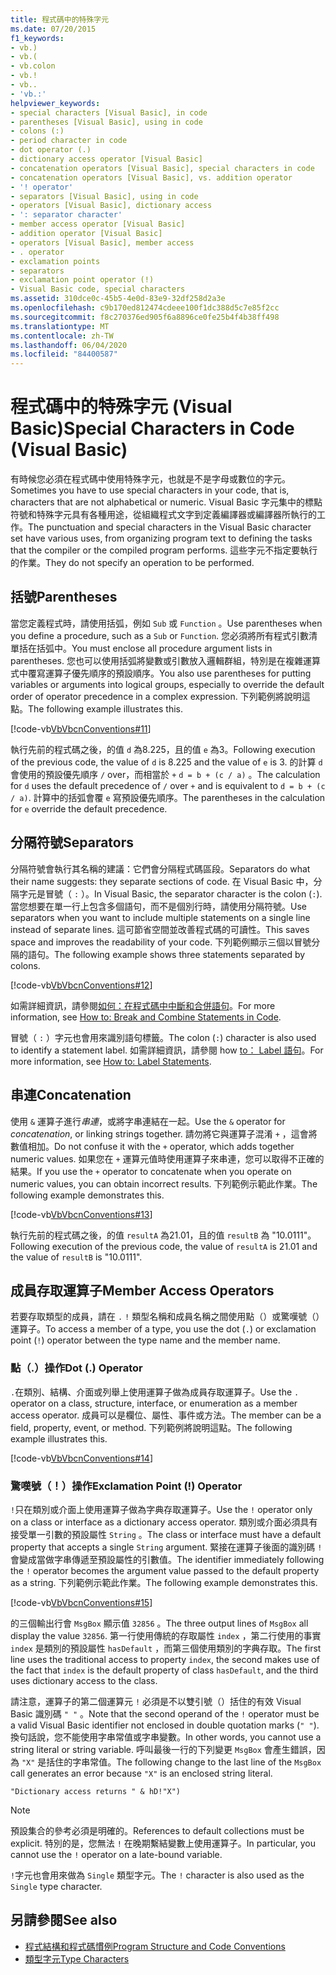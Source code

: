 ```yaml
---
title: 程式碼中的特殊字元
ms.date: 07/20/2015
f1_keywords:
- vb.)
- vb.(
- vb.colon
- vb.!
- vb..
- 'vb.:'
helpviewer_keywords:
- special characters [Visual Basic], in code
- parentheses [Visual Basic], using in code
- colons (:)
- period character in code
- dot operator (.)
- dictionary access operator [Visual Basic]
- concatenation operators [Visual Basic], special characters in code
- concatenation operators [Visual Basic], vs. addition operator
- '! operator'
- separators [Visual Basic], using in code
- operators [Visual Basic], dictionary access
- ': separator character'
- member access operator [Visual Basic]
- addition operator [Visual Basic]
- operators [Visual Basic], member access
- . operator
- exclamation points
- separators
- exclamation point operator (!)
- Visual Basic code, special characters
ms.assetid: 310dce0c-45b5-4e0d-83e9-32df258d2a3e
ms.openlocfilehash: c9b170ed812474cdeee100f1dc388d5c7e85f2cc
ms.sourcegitcommit: f8c270376ed905f6a8896ce0fe25b4f4b38ff498
ms.translationtype: MT
ms.contentlocale: zh-TW
ms.lasthandoff: 06/04/2020
ms.locfileid: "84400587"
---
```

# <a name="special-characters-in-code-visual-basic"></a><span data-ttu-id="0dfc9-102">程式碼中的特殊字元 (Visual Basic)</span><span class="sxs-lookup"><span data-stu-id="0dfc9-102">Special Characters in Code (Visual Basic)</span></span>
<span data-ttu-id="0dfc9-103">有時候您必須在程式碼中使用特殊字元，也就是不是字母或數位的字元。</span><span class="sxs-lookup"><span data-stu-id="0dfc9-103">Sometimes you have to use special characters in your code, that is, characters that are not alphabetical or numeric.</span></span> <span data-ttu-id="0dfc9-104">Visual Basic 字元集中的標點符號和特殊字元具有各種用途，從組織程式文字到定義編譯器或編譯器所執行的工作。</span><span class="sxs-lookup"><span data-stu-id="0dfc9-104">The punctuation and special characters in the Visual Basic character set have various uses, from organizing program text to defining the tasks that the compiler or the compiled program performs.</span></span> <span data-ttu-id="0dfc9-105">這些字元不指定要執行的作業。</span><span class="sxs-lookup"><span data-stu-id="0dfc9-105">They do not specify an operation to be performed.</span></span>  
  
## <a name="parentheses"></a><span data-ttu-id="0dfc9-106">括號</span><span class="sxs-lookup"><span data-stu-id="0dfc9-106">Parentheses</span></span>  
 <span data-ttu-id="0dfc9-107">當您定義程式時，請使用括弧，例如 `Sub` 或 `Function` 。</span><span class="sxs-lookup"><span data-stu-id="0dfc9-107">Use parentheses when you define a procedure, such as a `Sub` or `Function`.</span></span> <span data-ttu-id="0dfc9-108">您必須將所有程式引數清單括在括弧中。</span><span class="sxs-lookup"><span data-stu-id="0dfc9-108">You must enclose all procedure argument lists in parentheses.</span></span> <span data-ttu-id="0dfc9-109">您也可以使用括弧將變數或引數放入邏輯群組，特別是在複雜運算式中覆寫運算子優先順序的預設順序。</span><span class="sxs-lookup"><span data-stu-id="0dfc9-109">You also use parentheses for putting variables or arguments into logical groups, especially to override the default order of operator precedence in a complex expression.</span></span> <span data-ttu-id="0dfc9-110">下列範例將說明這點。</span><span class="sxs-lookup"><span data-stu-id="0dfc9-110">The following example illustrates this.</span></span>  
  
 [!code-vb[VbVbcnConventions#11](~/samples/snippets/visualbasic/VS_Snippets_VBCSharp/VbVbcnConventions/VB/Class1.vb#11)]  
  
 <span data-ttu-id="0dfc9-111">執行先前的程式碼之後，的值 `d` 為8.225，且的值 `e` 為3。</span><span class="sxs-lookup"><span data-stu-id="0dfc9-111">Following execution of the previous code, the value of `d` is 8.225 and the value of `e` is 3.</span></span> <span data-ttu-id="0dfc9-112">的計算 `d` 會使用的預設優先順序 `/` over，而相當於 `+` `d = b + (c / a)` 。</span><span class="sxs-lookup"><span data-stu-id="0dfc9-112">The calculation for `d` uses the default precedence of `/` over `+` and is equivalent to `d = b + (c / a)`.</span></span> <span data-ttu-id="0dfc9-113">計算中的括弧會覆 `e` 寫預設優先順序。</span><span class="sxs-lookup"><span data-stu-id="0dfc9-113">The parentheses in the calculation for `e` override the default precedence.</span></span>  
  
## <a name="separators"></a><span data-ttu-id="0dfc9-114">分隔符號</span><span class="sxs-lookup"><span data-stu-id="0dfc9-114">Separators</span></span>  
 <span data-ttu-id="0dfc9-115">分隔符號會執行其名稱的建議：它們會分隔程式碼區段。</span><span class="sxs-lookup"><span data-stu-id="0dfc9-115">Separators do what their name suggests: they separate sections of code.</span></span> <span data-ttu-id="0dfc9-116">在 Visual Basic 中，分隔字元是冒號（ `:` ）。</span><span class="sxs-lookup"><span data-stu-id="0dfc9-116">In Visual Basic, the separator character is the colon (`:`).</span></span> <span data-ttu-id="0dfc9-117">當您想要在單一行上包含多個語句，而不是個別行時，請使用分隔符號。</span><span class="sxs-lookup"><span data-stu-id="0dfc9-117">Use separators when you want to include multiple statements on a single line instead of separate lines.</span></span> <span data-ttu-id="0dfc9-118">這可節省空間並改善程式碼的可讀性。</span><span class="sxs-lookup"><span data-stu-id="0dfc9-118">This saves space and improves the readability of your code.</span></span> <span data-ttu-id="0dfc9-119">下列範例顯示三個以冒號分隔的語句。</span><span class="sxs-lookup"><span data-stu-id="0dfc9-119">The following example shows three statements separated by colons.</span></span>  
  
 [!code-vb[VbVbcnConventions#12](~/samples/snippets/visualbasic/VS_Snippets_VBCSharp/VbVbcnConventions/VB/Class1.vb#12)]  
  
 <span data-ttu-id="0dfc9-120">如需詳細資訊，請參閱[如何：在程式碼中中斷和合併語句](how-to-break-and-combine-statements-in-code.md)。</span><span class="sxs-lookup"><span data-stu-id="0dfc9-120">For more information, see [How to: Break and Combine Statements in Code](how-to-break-and-combine-statements-in-code.md).</span></span>  
  
 <span data-ttu-id="0dfc9-121">冒號（ `:` ）字元也會用來識別語句標籤。</span><span class="sxs-lookup"><span data-stu-id="0dfc9-121">The colon (`:`) character is also used to identify a statement label.</span></span> <span data-ttu-id="0dfc9-122">如需詳細資訊，請參閱 how [to： Label 語句](how-to-label-statements.md)。</span><span class="sxs-lookup"><span data-stu-id="0dfc9-122">For more information, see [How to: Label Statements](how-to-label-statements.md).</span></span>  
  
## <a name="concatenation"></a><span data-ttu-id="0dfc9-123">串連</span><span class="sxs-lookup"><span data-stu-id="0dfc9-123">Concatenation</span></span>  
 <span data-ttu-id="0dfc9-124">使用 `&` 運算子進行*串連*，或將字串連結在一起。</span><span class="sxs-lookup"><span data-stu-id="0dfc9-124">Use the `&` operator for *concatenation*, or linking strings together.</span></span> <span data-ttu-id="0dfc9-125">請勿將它與運算子混淆 `+` ，這會將數值相加。</span><span class="sxs-lookup"><span data-stu-id="0dfc9-125">Do not confuse it with the `+` operator, which adds together numeric values.</span></span> <span data-ttu-id="0dfc9-126">如果您在 `+` 運算元值時使用運算子來串連，您可以取得不正確的結果。</span><span class="sxs-lookup"><span data-stu-id="0dfc9-126">If you use the `+` operator to concatenate when you operate on numeric values, you can obtain incorrect results.</span></span> <span data-ttu-id="0dfc9-127">下列範例示範此作業。</span><span class="sxs-lookup"><span data-stu-id="0dfc9-127">The following example demonstrates this.</span></span>  
  
 [!code-vb[VbVbcnConventions#13](~/samples/snippets/visualbasic/VS_Snippets_VBCSharp/VbVbcnConventions/VB/Class1.vb#13)]  
  
 <span data-ttu-id="0dfc9-128">執行先前的程式碼之後，的值 `resultA` 為21.01，且的值 `resultB` 為 "10.0111"。</span><span class="sxs-lookup"><span data-stu-id="0dfc9-128">Following execution of the previous code, the value of `resultA` is 21.01 and the value of `resultB` is "10.0111".</span></span>  
  
## <a name="member-access-operators"></a><span data-ttu-id="0dfc9-129">成員存取運算子</span><span class="sxs-lookup"><span data-stu-id="0dfc9-129">Member Access Operators</span></span>  
 <span data-ttu-id="0dfc9-130">若要存取類型的成員，請在 `.` `!` 類型名稱和成員名稱之間使用點（）或驚嘆號（）運算子。</span><span class="sxs-lookup"><span data-stu-id="0dfc9-130">To access a member of a type, you use the dot (`.`) or exclamation point (`!`) operator between the type name and the member name.</span></span>  
  
### <a name="dot--operator"></a><span data-ttu-id="0dfc9-131">點（.）操作</span><span class="sxs-lookup"><span data-stu-id="0dfc9-131">Dot (.) Operator</span></span>  
 <span data-ttu-id="0dfc9-132">`.`在類別、結構、介面或列舉上使用運算子做為成員存取運算子。</span><span class="sxs-lookup"><span data-stu-id="0dfc9-132">Use the `.` operator on a class, structure, interface, or enumeration as a member access operator.</span></span> <span data-ttu-id="0dfc9-133">成員可以是欄位、屬性、事件或方法。</span><span class="sxs-lookup"><span data-stu-id="0dfc9-133">The member can be a field, property, event, or method.</span></span> <span data-ttu-id="0dfc9-134">下列範例將說明這點。</span><span class="sxs-lookup"><span data-stu-id="0dfc9-134">The following example illustrates this.</span></span>  
  
 [!code-vb[VbVbcnConventions#14](~/samples/snippets/visualbasic/VS_Snippets_VBCSharp/VbVbcnConventions/VB/Class1.vb#14)]  
  
### <a name="exclamation-point--operator"></a><span data-ttu-id="0dfc9-135">驚嘆號（！）操作</span><span class="sxs-lookup"><span data-stu-id="0dfc9-135">Exclamation Point (!) Operator</span></span>  
 <span data-ttu-id="0dfc9-136">`!`只在類別或介面上使用運算子做為字典存取運算子。</span><span class="sxs-lookup"><span data-stu-id="0dfc9-136">Use the `!` operator only on a class or interface as a dictionary access operator.</span></span> <span data-ttu-id="0dfc9-137">類別或介面必須具有接受單一引數的預設屬性 `String` 。</span><span class="sxs-lookup"><span data-stu-id="0dfc9-137">The class or interface must have a default property that accepts a single `String` argument.</span></span> <span data-ttu-id="0dfc9-138">緊接在運算子後面的識別碼 `!` 會變成當做字串傳遞至預設屬性的引數值。</span><span class="sxs-lookup"><span data-stu-id="0dfc9-138">The identifier immediately following the `!` operator becomes the argument value passed to the default property as a string.</span></span> <span data-ttu-id="0dfc9-139">下列範例示範此作業。</span><span class="sxs-lookup"><span data-stu-id="0dfc9-139">The following example demonstrates this.</span></span>  
  
 [!code-vb[VbVbcnConventions#15](~/samples/snippets/visualbasic/VS_Snippets_VBCSharp/VbVbcnConventions/VB/Class1.vb#15)]  
  
 <span data-ttu-id="0dfc9-140">的三個輸出行會 `MsgBox` 顯示值 `32856` 。</span><span class="sxs-lookup"><span data-stu-id="0dfc9-140">The three output lines of `MsgBox` all display the value `32856`.</span></span> <span data-ttu-id="0dfc9-141">第一行使用傳統的存取屬性 `index` ，第二行使用的事實 `index` 是類別的預設屬性 `hasDefault` ，而第三個使用類別的字典存取。</span><span class="sxs-lookup"><span data-stu-id="0dfc9-141">The first line uses the traditional access to property `index`, the second makes use of the fact that `index` is the default property of class `hasDefault`, and the third uses dictionary access to the class.</span></span>  
  
 <span data-ttu-id="0dfc9-142">請注意，運算子的第二個運算元 `!` 必須是不以雙引號（）括住的有效 Visual Basic 識別碼 `" "` 。</span><span class="sxs-lookup"><span data-stu-id="0dfc9-142">Note that the second operand of the `!` operator must be a valid Visual Basic identifier not enclosed in double quotation marks (`" "`).</span></span> <span data-ttu-id="0dfc9-143">換句話說，您不能使用字串常值或字串變數。</span><span class="sxs-lookup"><span data-stu-id="0dfc9-143">In other words, you cannot use a string literal or string variable.</span></span> <span data-ttu-id="0dfc9-144">呼叫最後一行的下列變更 `MsgBox` 會產生錯誤，因為 `"X"` 是括住的字串常值。</span><span class="sxs-lookup"><span data-stu-id="0dfc9-144">The following change to the last line of the `MsgBox` call generates an error because `"X"` is an enclosed string literal.</span></span>  
  
 `"Dictionary access returns " & hD!"X")`  
  
> [!NOTE]
> <span data-ttu-id="0dfc9-145">預設集合的參考必須是明確的。</span><span class="sxs-lookup"><span data-stu-id="0dfc9-145">References to default collections must be explicit.</span></span> <span data-ttu-id="0dfc9-146">特別的是，您無法 `!` 在晚期繫結變數上使用運算子。</span><span class="sxs-lookup"><span data-stu-id="0dfc9-146">In particular, you cannot use the `!` operator on a late-bound variable.</span></span>  
  
 <span data-ttu-id="0dfc9-147">`!`字元也會用來做為 `Single` 類型字元。</span><span class="sxs-lookup"><span data-stu-id="0dfc9-147">The `!` character is also used as the `Single` type character.</span></span>  
  
## <a name="see-also"></a><span data-ttu-id="0dfc9-148">另請參閱</span><span class="sxs-lookup"><span data-stu-id="0dfc9-148">See also</span></span>

- [<span data-ttu-id="0dfc9-149">程式結構和程式碼慣例</span><span class="sxs-lookup"><span data-stu-id="0dfc9-149">Program Structure and Code Conventions</span></span>](program-structure-and-code-conventions.md)
- [<span data-ttu-id="0dfc9-150">類型字元</span><span class="sxs-lookup"><span data-stu-id="0dfc9-150">Type Characters</span></span>](../language-features/data-types/type-characters.md)
